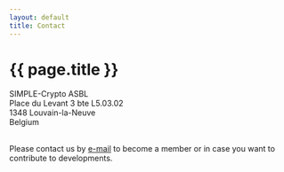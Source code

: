 ```yaml
---
layout: default
title: Contact
---
```

# {{ page.title }}

SIMPLE-Crypto ASBL<br>
Place du Levant 3 bte L5.03.02<br>
1348 Louvain-la-Neuve<br>
Belgium<br><br>

Please contact us by <a href="mailto:info@simple-crypto.dev">e-mail</a> to become a 
member or in case you want to contribute to developments.
